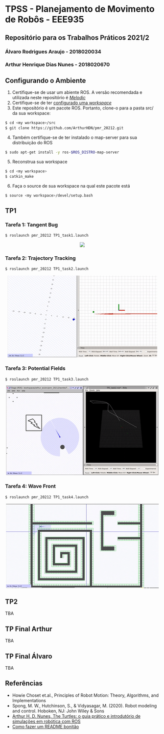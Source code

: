 # TPSS - Planejamento de Movimento de Robôs - EEE935
## Repositório para os Trabalhos Práticos 2021/2
### Álvaro Rodrigues Araujo - 2018020034
### Arthur Henrique Dias Nunes - 2018020670

## Configurando o Ambiente
1. Certifique-se de usar um abiente ROS. A versão recomendada e utilizada neste repositório é [*Melodic*](http://wiki.ros.org/melodic) 
2. Certifique-se de ter [configurado uma _workspace_](http://wiki.ros.org/catkin/Tutorials/create_a_workspace)
3. Este repositório é um pacote ROS. Portanto, clone-o para a pasta src/ da sua workspace:

```bash
$ cd <my workspace>/src
$ git clone https://github.com/ArthurHDN/pmr_20212.git
```

4. Também certifique-se de ter instalado o map-server para sua distribuição do ROS

```bash
$ sudo apt-get install -y ros-$ROS_DISTRO-map-server
```

5. Reconstrua sua workspace

```bash
$ cd <my workspace>
$ catkin_make
```

6. Faça o source de sua workspace na qual este pacote está

```bash
$ source <my workspace>/devel/setup.bash
```

## TP1
### Tarefa 1: Tangent Bug

```bash
$ roslaunch pmr_20212 TP1_task1.launch
```
<div style="text-align:center"><img src="https://github.com/ArthurHDN/pmr_20212/blob/medias/media/gif_tangent_bug.gif"/></div>

### Tarefa 2: Trajectory Tracking

```bash
$ roslaunch pmr_20212 TP1_task2.launch
```
<div style="text-align:center"><img src="https://github.com/ArthurHDN/pmr_20212/blob/medias/media/gif_trajectory_tracking_2.gif"/></div>

### Tarefa 3: Potential Fields

```bash
$ roslaunch pmr_20212 TP1_task3.launch
```
<div style="text-align:center"><img src="https://github.com/ArthurHDN/pmr_20212/blob/medias/media/gif_potential_fields.gif"/></div>

### Tarefa 4: Wave Front

```bash
$ roslaunch pmr_20212 TP1_task4.launch
```
<div style="text-align:center"><img src="https://github.com/ArthurHDN/pmr_20212/blob/medias/media/gif_wave_front.gif"/></div>

## TP2
TBA
## TP Final Arthur
TBA
## TP Final Álvaro
TBA
## Referências
- Howie Choset et.al., Principles of Robot Motion: Theory, Algorithms, and Implementations
- Spong, M. W., Hutchinson, S., & Vidyasagar, M. (2020). Robot modeling and control. Hoboken, NJ: John Wiley &
Sons
- [Arthur H. D. Nunes, The Turtles: o guia prático e introdutório de simulações em robótica com ROS](http://www.petee.cpdee.ufmg.br/minicursos_oficinas/#ros)
- [Como fazer um README bonitão](https://raullesteves.medium.com/github-como-fazer-um-readme-md-bonitão-c85c8f154f8)
